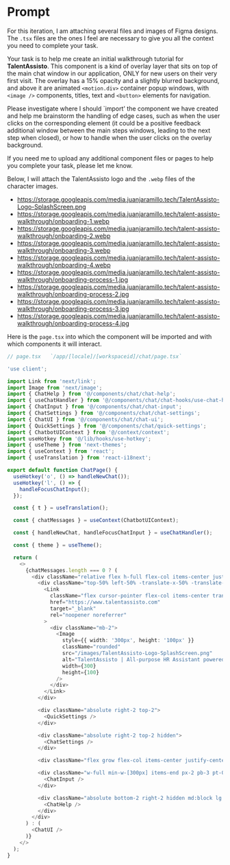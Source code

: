 # Prompt

For this iteration, I am attaching several files and images of Figma designs. The `.tsx` files are the ones I feel are necessary to give you all the context you need to complete your task.

Your task is to help me create an initial walkthrough tutorial for **TalentAssisto**. This component is a kind of overlay layer that sits on top of the main chat window in our application, ONLY for new users on their very first visit. The overlay has a 15% opacity and a slightly blurred background, and above it are animated `<motion.div>` container popup windows, with `<image />` components, titles, text and `<button>` elements for navigation.

Please investigate where I should `import' the component we have created and help me brainstorm the handling of edge cases, such as when the user clicks on the corresponding element (it could be a positive feedback additional window between the main steps windows, leading to the next step when closed), or how to handle when the user clicks on the overlay background.

If you need me to upload any additional component files or pages to help you complete your task, please let me know.

Below, I will attach the TalentAssisto logo and the `.webp` files of the character images.

- <https://storage.googleapis.com/media.juanjaramillo.tech/TalentAssisto-Logo-SplashScreen.png>
- <https://storage.googleapis.com/media.juanjaramillo.tech/talent-assisto-walkthrough/onboarding-1.webp>
- <https://storage.googleapis.com/media.juanjaramillo.tech/talent-assisto-walkthrough/onboarding-2.webp>
- <https://storage.googleapis.com/media.juanjaramillo.tech/talent-assisto-walkthrough/onboarding-3.webp>
- <https://storage.googleapis.com/media.juanjaramillo.tech/talent-assisto-walkthrough/onboarding-4.webp>
- <https://storage.googleapis.com/media.juanjaramillo.tech/talent-assisto-walkthrough/onboarding-process-1.jpg>
- <https://storage.googleapis.com/media.juanjaramillo.tech/talent-assisto-walkthrough/onboarding-process-2.jpg>
- <https://storage.googleapis.com/media.juanjaramillo.tech/talent-assisto-walkthrough/onboarding-process-3.jpg>
- <https://storage.googleapis.com/media.juanjaramillo.tech/talent-assisto-walkthrough/onboarding-process-4.jpg>

Here is the `page.tsx` into which the component will be imported and with which components it will interact.

```typescript
// page.tsx   `/app/[locale]/[workspaceid]/chat/page.tsx`

'use client';

import Link from 'next/link';
import Image from 'next/image';
import { ChatHelp } from '@/components/chat/chat-help';
import { useChatHandler } from '@/components/chat/chat-hooks/use-chat-handler';
import { ChatInput } from '@/components/chat/chat-input';
import { ChatSettings } from '@/components/chat/chat-settings';
import { ChatUI } from '@/components/chat/chat-ui';
import { QuickSettings } from '@/components/chat/quick-settings';
import { ChatbotUIContext } from '@/context/context';
import useHotkey from '@/lib/hooks/use-hotkey';
import { useTheme } from 'next-themes';
import { useContext } from 'react';
import { useTranslation } from 'react-i18next';

export default function ChatPage() {
  useHotkey('o', () => handleNewChat());
  useHotkey('l', () => {
    handleFocusChatInput();
  });

  const { t } = useTranslation();

  const { chatMessages } = useContext(ChatbotUIContext);

  const { handleNewChat, handleFocusChatInput } = useChatHandler();

  const { theme } = useTheme();

  return (
    <>
      {chatMessages.length === 0 ? (
        <div className="relative flex h-full flex-col items-center justify-center">
          <div className="top-50% left-50% -translate-x-50% -translate-y-50% absolute mb-20">
            <Link
              className="flex cursor-pointer flex-col items-center transition-all duration-300 ease-in-out hover:opacity-70"
              href="https://www.talentassisto.com"
              target="_blank"
              rel="noopener noreferrer"
            >
              <div className="mb-2">
                <Image
                  style={{ width: '300px', height: '100px' }}
                  className="rounded"
                  src="/images/TalentAssisto-Logo-SplashScreen.png"
                  alt="TalentAssisto | All-purpose HR Assistant powered by AI"
                  width={300}
                  height={100}
                />
              </div>
            </Link>
          </div>

          <div className="absolute right-2 top-2">
            <QuickSettings />
          </div>

          <div className="absolute right-2 top-2 hidden">
            <ChatSettings />
          </div>

          <div className="flex grow flex-col items-center justify-center" />

          <div className="w-full min-w-[300px] items-end px-2 pb-3 pt-0 sm:w-[600px] sm:pb-8 sm:pt-5 md:w-[700px] lg:w-[700px] xl:w-[800px]">
            <ChatInput />
          </div>

          <div className="absolute bottom-2 right-2 hidden md:block lg:bottom-4 lg:right-4">
            <ChatHelp />
          </div>
        </div>
      ) : (
        <ChatUI />
      )}
    </>
  );
}
```
